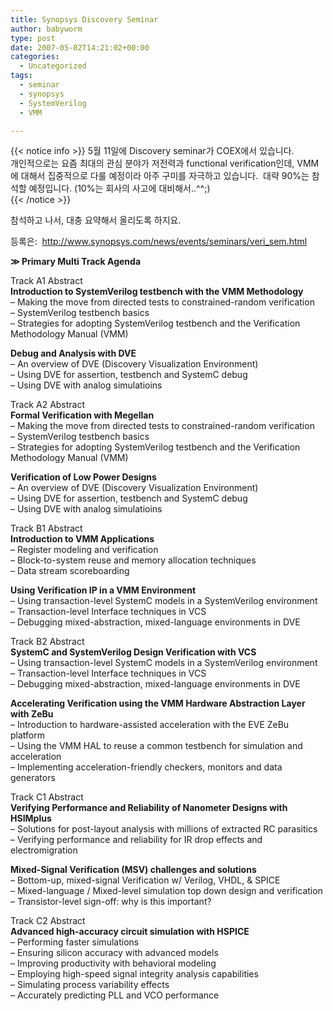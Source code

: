 ```yaml
---
title: Synopsys Discovery Seminar
author: babyworm
type: post
date: 2007-05-02T14:21:02+00:00
categories:
  - Uncategorized
tags:
  - seminar
  - synopsys
  - SystemVerilog
  - VMM

---
```


{{< notice info >}}
  5월 11일에 Discovery seminar가 COEX에서 있습니다. <br>개인적으로는 요즘 최대의 관심 분야가 저전력과 functional verification인데, VMM에 대해서 집중적으로 다룰 예정이라 아주 구미를 자극하고 있습니다.  대략 90%는 참석할 예정입니다. (10%는 회사의 사고에 대비해서..^^;)<br>
{{< /notice >}}

참석하고 나서, 대충 요약해서 올리도록 하지요.

등록은:  <http://www.synopsys.com/news/events/seminars/veri_sem.html>

**≫ Primary Multi Track Agenda**

Track A1 Abstract<br>
**Introduction to SystemVerilog testbench with the VMM Methodology**<br>
– Making the move from directed tests to constrained-random verification<br>
– SystemVerilog testbench basics<br>
– Strategies for adopting SystemVerilog testbench and the Verification Methodology Manual (VMM)<br>

**Debug and Analysis with DVE**<br>
– An overview of DVE (Discovery Visualization Environment)<br>
– Using DVE for assertion, testbench and SystemC debug<br>
– Using DVE with analog simulatioins<br>

Track A2 Abstract<br>
**Formal Verification with Megellan**<br>
– Making the move from directed tests to constrained-random verification<br>
– SystemVerilog testbench basics<br>
– Strategies for adopting SystemVerilog testbench and the Verification Methodology Manual (VMM)<br>

**Verification of Low Power Designs**<br>
– An overview of DVE (Discovery Visualization Environment)<br>
– Using DVE for assertion, testbench and SystemC debug<br>
– Using DVE with analog simulatioins<br>

Track B1 Abstract<br>
**Introduction to VMM Applications**<br>
– Register modeling and verification<br>
– Block-to-system reuse and memory allocation techniques<br>
– Data stream scoreboarding<br>

**Using Verification IP in a VMM Environment**<br>
– Using transaction-level SystemC models in a SystemVerilog environment<br>
– Transaction-level Interface techniques in VCS<br>
– Debugging mixed-abstraction, mixed-language environments in DVE<br>

Track B2 Abstract<br>
**SystemC and SystemVerilog Design Verification with VCS**<br>
– Using transaction-level SystemC models in a SystemVerilog environment<br>
– Transaction-level Interface techniques in VCS<br>
– Debugging mixed-abstraction, mixed-language environments in DVE<br>

**Accelerating Verification using the VMM Hardware Abstraction Layer with ZeBu**<br>
– Introduction to hardware-assisted acceleration with the EVE ZeBu platform<br>
– Using the VMM HAL to reuse a common testbench for simulation and acceleration<br>
– Implementing acceleration-friendly checkers, monitors and data generators<br>

Track C1 Abstract<br>
**Verifying Performance and Reliability of Nanometer Designs with HSIMplus**<br>
– Solutions for post-layout analysis with millions of extracted RC parasitics<br>
– Verifying performance and reliability for IR drop effects and electromigration<br>

**Mixed-Signal Verification (MSV) challenges and solutions**<br>
– Bottom-up, mixed-signal Verification w/ Verilog, VHDL, & SPICE<br>
– Mixed-language / Mixed-level simulation top down design and verification<br>
– Transistor-level sign-off: why is this important?<br>

Track C2 Abstract<br>
**Advanced high-accuracy circuit simulation with HSPICE**<br>
– Performing faster simulations<br>
– Ensuring silicon accuracy with advanced models<br>
– Improving productivity with behavioral modeling<br>
– Employing high-speed signal integrity analysis capabilities<br>
– Simulating process variability effects<br>
– Accurately predicting PLL and VCO performance

